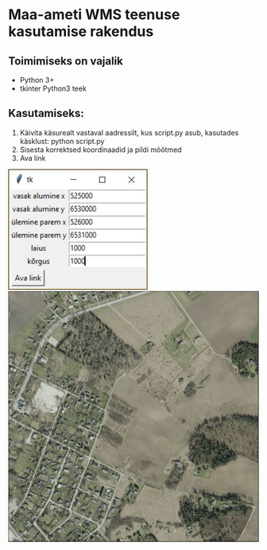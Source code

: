 # Maa-ameti WMS teenuse kasutamise rakendus

## Toimimiseks on vajalik 
* Python 3+
* tkinter Python3 teek

## Kasutamiseks:
1. Käivita käsurealt vastaval aadressilt, kus script.py asub, kasutades käsklust: python script.py
2. Sisesta korrektsed koordinaadid ja pildi mõõtmed
3. Ava link

![pilt_rakendusest](https://github.com/aivarro/wms-rakendus/blob/master/pilt_rakendusest.jpg)
![kaart](https://github.com/aivarro/wms-rakendus/blob/master/kaart.jpg)
